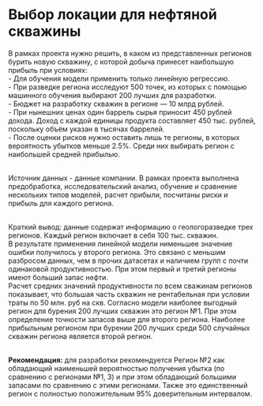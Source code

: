 # Выбор локации для нефтяной скважины
В рамках проекта нужно решить, в каком из представленных регионов бурить новую скважину, с которой добыча принесет наибольшую прибыль при условиях:
<br>- Для обучения модели применить только линейную регрессию.
<br>- При разведке региона исследуют 500 точек, из которых с помощью машинного обучения выбирают 200 лучших для разработки.
<br>- Бюджет на разработку скважин в регионе — 10 млрд рублей.
<br>- При нынешних ценах один баррель сырья приносит 450 рублей дохода. Доход с каждой единицы продукта составляет 450 тыс. рублей, поскольку объём указан в тысячах баррелей.
<br>- После оценки рисков нужно оставить лишь те регионы, в которых вероятность убытков меньше 2.5%. Среди них выбирать регион с наибольшей средней прибылью.

<br>Источник данных - данные компании. В рамках проекта выполнена предобработка, исследовательский анализ, обучение и сравнение нескольких типов моделей, расчет прибыли, посчитаны риски и прибыль для каждого региона.

<br>Краткий вывод: данные содержат информацию о геологоразведке трех регионов. Каждый регион включает в себя 100 тыс. скважин.
<br>В результате применения линейной модели нименьшее значение ошибки получилось у второго региона. Это связано с меньшим разбросом данных, чем в прочих датасетах и наличием групп с почти одинаковой продуктивностью. При этом первый и третий регионы имеют больший запас нефти.
<br>Расчет средних значений продуктивности по всем сважинам регионов показывает, что большая часть скважин не рентабельная при условии траты по 50 млн. руб на скв. Согласно модели наиболее выгодный регион для бурения 200 лучших скважин это регион №1. При этом определение точности запасов выше для второго региона. Наиболее прибыльным регионом при бурении 200 лучших среди 500 случайных скважин региона является второй регион.

<br>**Рекомендация:** для разработки рекомендуется Регион №2 как обладающий наименьшей вероятностью получения убытка (по сравнению с регионами №1, 3) и при этом обладающий большими запасами по сравнению с этими регионами. Также это единственный регион с полностью положительным 95% доверительным интервалом.
